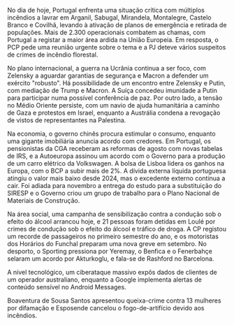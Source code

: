 No dia de hoje, Portugal enfrenta uma situação crítica com múltiplos incêndios a lavrar em Arganil, Sabugal, Mirandela, Montalegre, Castelo Branco e Covilhã, levando à ativação de planos de emergência e retirada de populações. Mais de 2.300 operacionais combatem as chamas, com Portugal a registar a maior área ardida na União Europeia. Em resposta, o PCP pede uma reunião urgente sobre o tema e a PJ deteve vários suspeitos de crimes de incêndio florestal.

No plano internacional, a guerra na Ucrânia continua a ser foco, com Zelensky a aguardar garantias de segurança e Macron a defender um exército "robusto". Há possibilidade de um encontro entre Zelensky e Putin, com mediação de Trump e Macron. A Suíça concedeu imunidade a Putin para participar numa possível conferência de paz. Por outro lado, a tensão no Médio Oriente persiste, com um navio de ajuda humanitária a caminho de Gaza e protestos em Israel, enquanto a Austrália condena a revogação de vistos de representantes na Palestina.

Na economia, o governo chinês procura estimular o consumo, enquanto uma gigante imobiliária anuncia acordo com credores. Em Portugal, os pensionistas da CGA receberam as reformas de agosto com novas tabelas de IRS, e a Autoeuropa assinou um acordo com o Governo para a produção de um carro elétrico da Volkswagen. A bolsa de Lisboa lidera os ganhos na Europa, com o BCP a subir mais de 2%. A dívida externa líquida portuguesa atingiu o valor mais baixo desde 2024, mas o excedente externo continua a cair. Foi adiada para novembro a entrega do estudo para a substituição do SIRESP e o Governo criou um grupo de trabalho para o Plano Nacional de Materiais de Construção.

Na área social, uma campanha de sensibilização contra a condução sob o efeito do álcool arrancou hoje, e 21 pessoas foram detidas em Loulé por crimes de condução sob o efeito do álcool e tráfico de droga. A CP registou um recorde de passageiros no primeiro semestre do ano, e os motoristas dos Horários do Funchal preparam uma nova greve em setembro. No desporto, o Sporting pressiona por Yeremay, o Benfica e o Fenerbahçe selaram um acordo por Akturkoglu, e fala-se de Rashford no Barcelona.

A nível tecnológico, um ciberataque massivo expôs dados de clientes de um operador australiano, enquanto a Google implementa alertas de conteúdo sensível no Android Messages.

Boaventura de Sousa Santos apresentou queixa-crime contra 13 mulheres por difamação e Esposende cancelou o fogo-de-artifício devido aos incêndios.